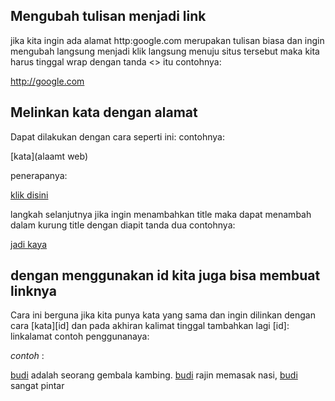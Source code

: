 ## Mengubah tulisan menjadi link
jika kita ingin  ada alamat http:google.com merupakan tulisan biasa dan ingin mengubah langsung menjadi klik langsung menuju situs tersebut maka kita harus tinggal wrap dengan tanda <> itu contohnya:

<http://google.com>

## Melinkan kata dengan alamat
Dapat dilakukan dengan cara seperti ini:
contohnya:

[kata](alaamt web)

penerapanya:

[klik disini](http://suciptoharis.blogspot.com)

langkah selanjutnya jika ingin menambahkan title maka dapat menambah dalam kurung title dengan diapit tanda dua contohnya:

[jadi kaya](http://jadikaya.com "alamat orang kaya")


## dengan menggunakan id kita juga bisa membuat linknya
Cara ini berguna jika kita punya kata yang sama dan ingin dilinkan dengan cara [kata][id] dan pada akhiran kalimat tinggal tambahkan lagi [id]: linkalamat contoh penggunanaya:

_contoh_ :

[budi][1] adalah seorang gembala kambing.
[budi][1] rajin memasak nasi, [budi][1] sangat pintar


[1]: http://budi.com
